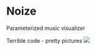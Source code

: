 # Noize
Parameterized music visualizer

Terrible code - pretty pictures
![](https://raw.githubusercontent.com/zero-impact/Noize/master/screenshot.png)
